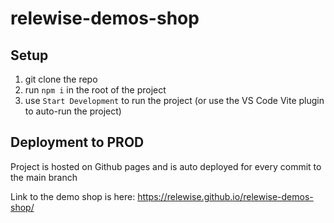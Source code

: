 # relewise-demos-shop

## Setup

1. git clone the repo
2. run `npm i` in the root of the project
3. use `Start Development` to run the project (or use the VS Code Vite plugin to auto-run the project)


## Deployment to PROD

Project is hosted on Github pages and is auto deployed for every commit to the main branch

Link to the demo shop is here: https://relewise.github.io/relewise-demos-shop/
